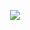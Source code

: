 <p align="center">
  <img src="https://readme-typing-svg.herokuapp.com?size=30&width=800&lines=Welcome+To+My+GitHub+Profile.">
</p>

<!---
afshintek/afshintek is a ✨ special ✨ repository because its `README.md` (this file) appears on your GitHub profile.
You can click the Preview link to take a look at your changes.
--->
